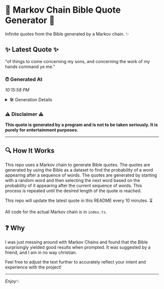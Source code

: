 # 📖 Markov Chain Bible Quote Generator 📖

Infinite quotes from the Bible generated by a Markov chain. ✨

## ✨ Latest Quote ✨
"of things to come concerning my sons, and concerning the work of my hands command ye me."

### ⏰ Generated At
*10:15:58 PM*

<details>
    <summary>🛠️ Generation Details</summary>
    <p>
        <strong>🌱 Seed:</strong> of<br>
        <strong>🔄 Iterations:</strong> 16<br>
        <strong>📜 Context History:</strong><br>[ of ]: things<br>[ of, things ]: to<br>[ of, things, to ]: come<br>[ of, things, to, come ]: concerning<br>[ of, things, to, come, concerning ]: my<br>[ of, things, to, come, concerning, my ]: sons,<br>[ things, to, come, concerning, my, sons, ]: and<br>[ to, come, concerning, my, sons,, and ]: concerning<br>[ come, concerning, my, sons,, and, concerning ]: the<br>[ concerning, my, sons,, and, concerning, the ]: work<br>[ my, sons,, and, concerning, the, work ]: of<br>[ sons,, and, concerning, the, work, of ]: my<br>[ and, concerning, the, work, of, my ]: hands<br>[ concerning, the, work, of, my, hands ]: command<br>[ the, work, of, my, hands, command ]: ye<br>[ work, of, my, hands, command, ye ]: me.<br>
    </p>
</details>

### ⚠️ Disclaimer ⚠️
**This quote is generated by a program and is not to be taken seriously. It is purely for entertainment purposes.**

---

## 🔍 How It Works

This repo uses a Markov chain to generate Bible quotes. The quotes are generated by using the Bible as a dataset to find the probability of a word appearing after a sequence of words. The quotes are generated by starting with a random word and then selecting the next word based on the probability of it appearing after the current sequence of words. This process is repeated until the desired length of the quote is reached.

This repo will update the latest quote in this README every 10 minutes. ⏳

All code for the actual Markov chain is in `index.ts`.

## ❓ Why

I was just messing around with Markov Chains and found that the Bible surprisingly yielded good results when prompted. 
It was suggested by a friend, and I am in no way christian.

Feel free to adjust the text further to accurately reflect your intent and experience with the project!

---

*Enjoy*✨

